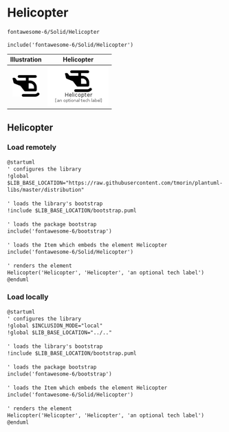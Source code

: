 # Helicopter


```text
fontawesome-6/Solid/Helicopter
```

```text
include('fontawesome-6/Solid/Helicopter')
```



| Illustration | Helicopter |
| :---: | :---: |
| ![illustration for Illustration](../../fontawesome-6/Solid/Helicopter.png) | ![illustration for Helicopter](../../fontawesome-6/Solid/Helicopter.Local.png) |




## Helicopter

### Load remotely
```plantuml
@startuml
' configures the library
!global $LIB_BASE_LOCATION="https://raw.githubusercontent.com/tmorin/plantuml-libs/master/distribution"

' loads the library's bootstrap
!include $LIB_BASE_LOCATION/bootstrap.puml

' loads the package bootstrap
include('fontawesome-6/bootstrap')

' loads the Item which embeds the element Helicopter
include('fontawesome-6/Solid/Helicopter')

' renders the element
Helicopter('Helicopter', 'Helicopter', 'an optional tech label')
@enduml
```

### Load locally
```plantuml
@startuml
' configures the library
!global $INCLUSION_MODE="local"
!global $LIB_BASE_LOCATION="../.."

' loads the library's bootstrap
!include $LIB_BASE_LOCATION/bootstrap.puml

' loads the package bootstrap
include('fontawesome-6/bootstrap')

' loads the Item which embeds the element Helicopter
include('fontawesome-6/Solid/Helicopter')

' renders the element
Helicopter('Helicopter', 'Helicopter', 'an optional tech label')
@enduml
```

